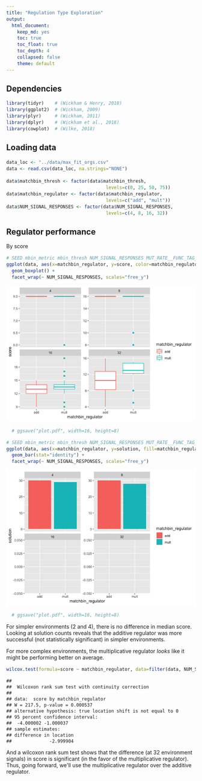 ```yaml
---
title: "Regulation Type Exploration"
output: 
  html_document: 
    keep_md: yes
    toc: true
    toc_float: true
    toc_depth: 4
    collapsed: false
    theme: default
---
```


## Dependencies


```r
library(tidyr)    # (Wickham & Henry, 2018)
library(ggplot2)  # (Wickham, 2009)
library(plyr)     # (Wickham, 2011)
library(dplyr)    # (Wickham et al., 2018)
library(cowplot)  # (Wilke, 2018)
```

## Loading data


```r
data_loc <- "../data/max_fit_orgs.csv"
data <- read.csv(data_loc, na.strings="NONE")

data$matchbin_thresh <- factor(data$matchbin_thresh,
                                     levels=c(0, 25, 50, 75))
data$matchbin_regulator <- factor(data$matchbin_regulator,
                                     levels=c("add", "mult"))
data$NUM_SIGNAL_RESPONSES <- factor(data$NUM_SIGNAL_RESPONSES,
                                     levels=c(4, 8, 16, 32))
```

## Regulator performance

By score


```r
# SEED mbin_metric mbin_thresh NUM_SIGNAL_RESPONSES MUT_RATE__FUNC_TAG_BF score
ggplot(data, aes(x=matchbin_regulator, y=score, color=matchbin_regulator)) +
  geom_boxplot() +
  facet_wrap(~ NUM_SIGNAL_RESPONSES, scales="free_y")
```

![](reg-type-exps_files/figure-html/unnamed-chunk-3-1.png)<!-- -->

```r
  # ggsave("plot.pdf", width=16, height=8)
```


```r
# SEED mbin_metric mbin_thresh NUM_SIGNAL_RESPONSES MUT_RATE__FUNC_TAG_BF score
ggplot(data, aes(x=matchbin_regulator, y=solution, fill=matchbin_regulator)) +
  geom_bar(stat="identity") +
  facet_wrap(~ NUM_SIGNAL_RESPONSES, scales="free_y")
```

![](reg-type-exps_files/figure-html/unnamed-chunk-4-1.png)<!-- -->

```r
  # ggsave("plot.pdf", width=16, height=8)
```

For simpler environments (2 and 4), there is no difference in median score. Looking at solution counts reveals that the additive regulator was more successful (not statistically significant) in simpler environments.

For more complex environments, the multiplicative regulator _looks_ like it might be performing better on average.


```r
wilcox.test(formula=score ~ matchbin_regulator, data=filter(data, NUM_SIGNAL_RESPONSES==32), exact=FALSE, conf.int=TRUE)
```

```
## 
## 	Wilcoxon rank sum test with continuity correction
## 
## data:  score by matchbin_regulator
## W = 217.5, p-value = 0.000537
## alternative hypothesis: true location shift is not equal to 0
## 95 percent confidence interval:
##  -4.000002 -1.000037
## sample estimates:
## difference in location 
##              -2.999904
```

And a wilcoxon rank sum test shows that the difference (at 32 environment signals) in score is significant (in the favor of the multiplicative regulator). Thus, going forward, we'll use the multiplicative regulator over the additive regulator.

